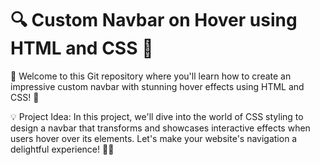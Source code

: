 # 🔍 Custom Navbar on Hover using HTML and CSS 🎨

🚀 Welcome to this Git repository where you'll learn how to create an impressive custom navbar with stunning hover effects using HTML and CSS! 🌟

💡 Project Idea: In this project, we'll dive into the world of CSS styling to design a navbar that transforms and showcases interactive effects when users hover over its elements. Let's make your website's navigation a delightful experience! 🎉🚀